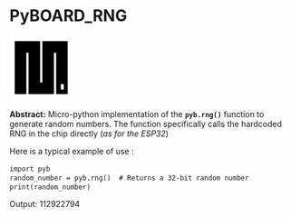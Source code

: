 # PyBOARD_RNG

![Pic](https://github.com/MicroControleurMonde/PyBOARD_RNG/blob/main/Reports/MicroPython.jpg)

**Abstract:** Micro-python implementation of the **`pyb.rng()`** function to generate random numbers. The function specifically calls the hardcoded RNG in the chip directly (*as for the ESP32*)

Here is a typical example of use :

    import pyb
    random_number = pyb.rng()  # Returns a 32-bit random number
    print(random_number)
    
Output: 112922794
